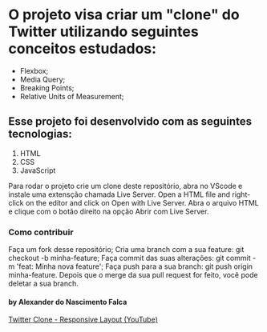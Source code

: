 # O projeto visa criar um "clone" do Twitter utilizando seguintes conceitos estudados:

- Flexbox;
- Media Query;
- Breaking Points;
- Relative Units of Measurement;

## Esse projeto foi desenvolvido com as seguintes tecnologias:

1. HTML
2. CSS
3. JavaScript

Para rodar o projeto crie um clone deste repositório, abra no VScode e instale uma extensção chamada Live Server.
Open a HTML file and right-click on the editor and click on Open with Live Server.
Abra o arquivo HTML e clique com o botão direito na opção Abrir com Live Server.

### Como contribuir

Faça um fork desse repositório;
Cria uma branch com a sua feature: git checkout -b minha-feature;
Faça commit das suas alterações: git commit -m 'feat: Minha nova feature';
Faça push para a sua branch: git push origin minha-feature.
Depois que o merge da sua pull request for feito, você pode deletar a sua branch.

#### by Alexander do Nascimento Falca

[Twitter Clone - Responsive Layout (YouTube)](https://www.youtube.com/watch?v=4TxMP_zyfLM&t=9s)
